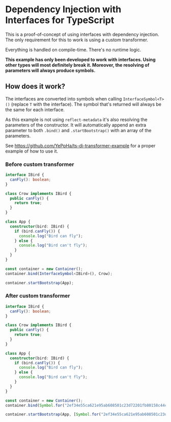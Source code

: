 # Dependency Injection with Interfaces for TypeScript
This is a proof-of-concept of using interfaces with dependency injection. The
only requirement for this to work is using a custom transformer.

Everything is handled on compile-time. There's no runtime logic.

__This example has only been developed to work with interfaces. Using other
types will most definitely break it. Moreover, the resolving of parameters will
always produce symbols.__

## How does it work?
The interfaces are converted into symbols when calling `InterfaceSymbol<T>()`
(replace `T` with the interface). The symbol that's returned will always be the
same for each interface.

As this example is not using `reflect-metadata` it's also resolving the
parameters of the constructor. It will automatically append an extra parameter
to both `.bind()` and `.startBootstrap()` with an array of the parameters.

See https://github.com/YePpHa/ts-di-transformer-example for a proper example of
how to use it.

### Before custom transformer
```TypeScript
interface IBird {
  canFly(): boolean;
}

class Crow implements IBird {
  public canFly() {
    return true;
  }
}

class App {
  constructor(bird: IBird) {
    if (bird.canFly()) {
      console.log("Bird can fly");
    } else {
      console.log("Bird can't fly");
    }
  }
}

const container = new Container();
container.bind(InterfaceSymbol<IBird>(), Crow);

container.startBootstrap(App);
```

### After custom transformer
```TypeScript
interface IBird {
  canFly(): boolean;
}

class Crow implements IBird {
  public canFly() {
    return true;
  }
}

class App {
  constructor(bird: IBird) {
    if (bird.canFly()) {
      console.log("Bird can fly");
    } else {
      console.log("Bird can't fly");
    }
  }
}

const container = new Container();
container.bind(Symbol.for("2ef34e55ca621e95ab608501c23d72201fb80158c44cbfe6d3d509d8d2a418d8"), Crow, []);

container.startBootstrap(App, [Symbol.for("2ef34e55ca621e95ab608501c23d72201fb80158c44cbfe6d3d509d8d2a418d8")]);
```
